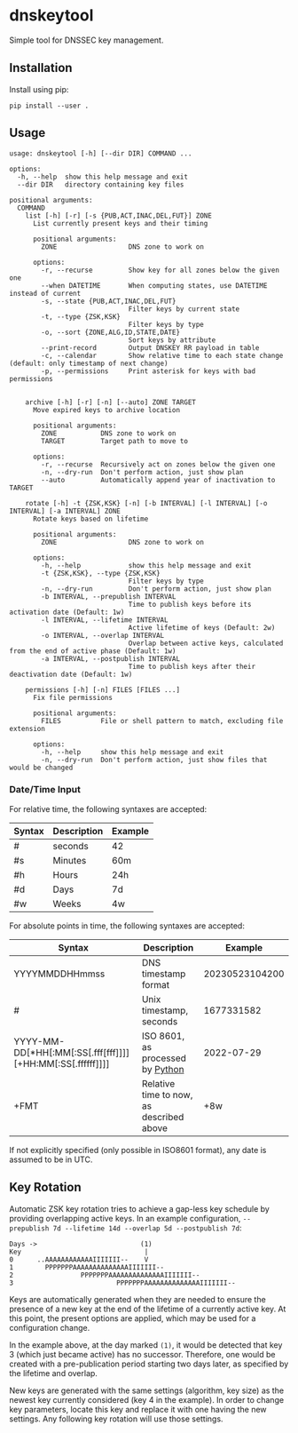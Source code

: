 # dnskeytool

Simple tool for DNSSEC key management.

## Installation

Install using pip:

```pip install --user .```

## Usage

```
usage: dnskeytool [-h] [--dir DIR] COMMAND ...

options:
  -h, --help  show this help message and exit
  --dir DIR   directory containing key files

positional arguments:
  COMMAND
    list [-h] [-r] [-s {PUB,ACT,INAC,DEL,FUT}] ZONE
      List currently present keys and their timing

      positional arguments:
        ZONE                  DNS zone to work on

      options:
        -r, --recurse         Show key for all zones below the given one
        --when DATETIME       When computing states, use DATETIME instead of current
        -s, --state {PUB,ACT,INAC,DEL,FUT}
                              Filter keys by current state
        -t, --type {ZSK,KSK}
                              Filter keys by type
        -o, --sort {ZONE,ALG,ID,STATE,DATE}
                              Sort keys by attribute
        --print-record        Output DNSKEY RR payload in table
        -c, --calendar        Show relative time to each state change (default: only timestamp of next change)
        -p, --permissions     Print asterisk for keys with bad permissions


    archive [-h] [-r] [-n] [--auto] ZONE TARGET
      Move expired keys to archive location

      positional arguments:
        ZONE           DNS zone to work on
        TARGET         Target path to move to

      options:
        -r, --recurse  Recursively act on zones below the given one
        -n, --dry-run  Don't perform action, just show plan
        --auto         Automatically append year of inactivation to TARGET

    rotate [-h] -t {ZSK,KSK} [-n] [-b INTERVAL] [-l INTERVAL] [-o INTERVAL] [-a INTERVAL] ZONE
      Rotate keys based on lifetime

      positional arguments:
        ZONE                  DNS zone to work on

      options:
        -h, --help            show this help message and exit
        -t {ZSK,KSK}, --type {ZSK,KSK}
                              Filter keys by type
        -n, --dry-run         Don't perform action, just show plan
        -b INTERVAL, --prepublish INTERVAL
                              Time to publish keys before its activation date (Default: 1w)
        -l INTERVAL, --lifetime INTERVAL
                              Active lifetime of keys (Default: 2w)
        -o INTERVAL, --overlap INTERVAL
                              Overlap between active keys, calculated from the end of active phase (Default: 1w)
        -a INTERVAL, --postpublish INTERVAL
                              Time to publish keys after their deactivation date (Default: 1w)

    permissions [-h] [-n] FILES [FILES ...]
      Fix file permissions

      positional arguments:
        FILES          File or shell pattern to match, excluding file extension

      options:
        -h, --help     show this help message and exit
        -n, --dry-run  Don't perform action, just show files that would be changed

```

### Date/Time Input

For relative time, the following syntaxes are accepted:

| Syntax | Description | Example |
|--------|-------------|---------|
| #      | seconds     | 42      |
| #s     | Minutes     | 60m     |
| #h     | Hours       | 24h     |
| #d     | Days        | 7d      |
| #w     | Weeks       | 4w      |


For absolute points in time, the following syntaxes are accepted:

| Syntax                                                     | Description                               | Example        |
|------------------------------------------------------------|-------------------------------------------|----------------|
| YYYYMMDDHHmmss                                             | DNS timestamp format                      | 20230523104200 |
| #                                                          | Unix timestamp, seconds                   | 1677331582     |
| YYYY-MM-DD[*HH[:MM[:SS[.fff[fff]]]][+HH:MM[:SS[.ffffff]]]] | ISO 8601, as processed by [Python][pyiso] | 2022-07-29     |
| +FMT                                                       | Relative time to now, as described above  | +8w            |

If not explicitly specified (only possible in ISO8601 format), any date is assumed to be in UTC. 

[pyiso]: https://docs.python.org/3/library/datetime.html#datetime.datetime.fromisoformat

## Key Rotation

Automatic ZSK key rotation tries to achieve a gap-less key schedule by providing overlapping active keys.
In an example configuration, `--prepublish 7d --lifetime 14d --overlap 5d --postpublish 7d`:

```
Days ->                          (1)
Key                               |
0      ..AAAAAAAAAAAAIIIIIII--    V
1        PPPPPPPAAAAAAAAAAAAAAIIIIIII--
2                 PPPPPPPAAAAAAAAAAAAAAIIIIIII--
3                          PPPPPPPAAAAAAAAAAAAAAIIIIIII--
```

Keys are automatically generated when they are needed to ensure the presence of a new key at the end of the lifetime
of a currently active key. At this point, the present options are applied, which may be used for a configuration change.

In the example above, at the day marked `(1)`, it would be detected that key 3 (which just became active) has no
successor. Therefore, one would be created with a pre-publication period starting two days later, as specified by the
lifetime and overlap.

New keys are generated with the same settings (algorithm, key size) as the newest key currently considered (key 4 in the
example). In order to change key parameters, locate this key and replace it with one having the new settings. Any
following key rotation will use those settings.
